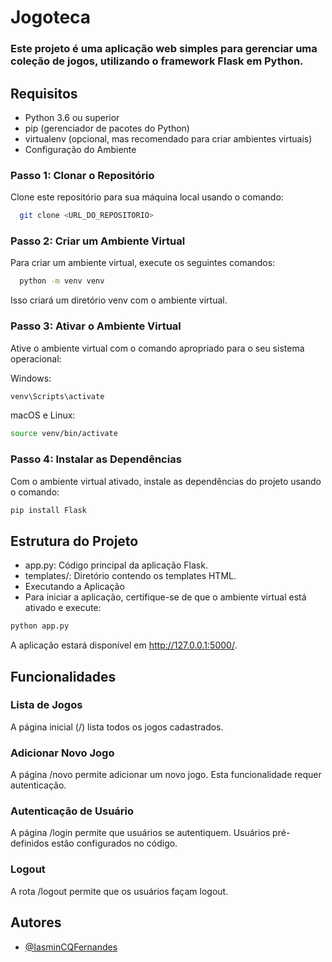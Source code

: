# Jogoteca
### Este projeto é uma aplicação web simples para gerenciar uma coleção de jogos, utilizando o framework Flask em Python.

## Requisitos
- Python 3.6 ou superior
- pip (gerenciador de pacotes do Python)
- virtualenv (opcional, mas recomendado para criar ambientes virtuais)
- Configuração do Ambiente

### Passo 1: Clonar o Repositório
Clone este repositório para sua máquina local usando o comando:
```bash
  git clone <URL_DO_REPOSITORIO>
```

### Passo 2: Criar um Ambiente Virtual
Para criar um ambiente virtual, execute os seguintes comandos:
```bash
  python -m venv venv
```
Isso criará um diretório venv com o ambiente virtual.

### Passo 3: Ativar o Ambiente Virtual
Ative o ambiente virtual com o comando apropriado para o seu sistema operacional:

Windows:

```bash
venv\Scripts\activate
```
macOS e Linux:
```bash
source venv/bin/activate
```
### Passo 4: Instalar as Dependências
Com o ambiente virtual ativado, instale as dependências do projeto usando o comando:

```bash
pip install Flask
```
## Estrutura do Projeto
- app.py: Código principal da aplicação Flask.
- templates/: Diretório contendo os templates HTML.
- Executando a Aplicação
- Para iniciar a aplicação, certifique-se de que o ambiente virtual está ativado e execute:

```bash
python app.py
```
A aplicação estará disponível em http://127.0.0.1:5000/.

## Funcionalidades
### Lista de Jogos
A página inicial (/) lista todos os jogos cadastrados.

### Adicionar Novo Jogo
A página /novo permite adicionar um novo jogo. Esta funcionalidade requer autenticação.

### Autenticação de Usuário
A página /login permite que usuários se autentiquem. Usuários pré-definidos estão configurados no código.

### Logout
A rota /logout permite que os usuários façam logout.
## Autores

- [@IasminCQFernandes](https://www.github.com/iasmincqfernandes)

